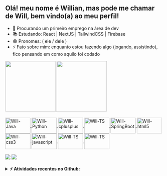 ## Olá! meu nome é Willian, mas pode me chamar de Will, bem vindo(a) ao meu perfil!

- 🔭 Procurando um primeiro emprego na área de dev
- 📚 Estudando: React | NextJS | TailwindCSS | Firebase
- 😄 Pronomes: ( ele / dele )
- ⚡ Fato sobre mim: enquanto estou fazendo algo (jogando, assistindo), fico pensando em como aquilo foi codado

 <div>
  <a href="https://github.com/WillianX47">
  <img height="160em" src="https://github-readme-stats.vercel.app/api?username=WillianX47&show_icons=true&theme=tokyonight&include_all_commits=true&count_private=true"/>
  <img height="160em" src="https://github-readme-stats.vercel.app/api/top-langs/?username=WillianX47&layout=compact&langs_count=7&theme=tokyonight"/>
</div>
  <div style="display: inline_block"> <br>
  <img align="center" alt="Will-Java"height="50" width="80" src="https://cdn.jsdelivr.net/gh/devicons/devicon/icons/java/java-original-wordmark.svg" />
  <img align="center" alt="Will-Python"height="50" width="80" src="https://cdn.jsdelivr.net/gh/devicons/devicon/icons/python/python-original-wordmark.svg" />
  <img align="center" alt="Will-cplusplus"height="50" width="80" src="https://cdn.jsdelivr.net/gh/devicons/devicon/icons/cplusplus/cplusplus-original.svg" />
  <img align="center" alt="Will-TS"height="50" width="80" src="https://cdn.jsdelivr.net/gh/devicons/devicon/icons/mysql/mysql-original-wordmark.svg" />
  <img align="center" alt="Will-SpringBoot"height="50" width="80" src="https://cdn.jsdelivr.net/gh/devicons/devicon/icons/spring/spring-original.svg" />
  <img align="center" alt="Will-html5"height="50" width="80" src="https://cdn.jsdelivr.net/gh/devicons/devicon/icons/html5/html5-original.svg" />
  <img align="center" alt="Will-css3"height="50" width="80" src="https://cdn.jsdelivr.net/gh/devicons/devicon/icons/css3/css3-original.svg" />
  <img align="center" alt="Will-javascript"height="50" width="80" src="https://cdn.jsdelivr.net/gh/devicons/devicon/icons/javascript/javascript-original.svg" />
  <img align="center" alt="Will-TS"height="50" width="80" src="https://cdn.jsdelivr.net/gh/devicons/devicon/icons/typescript/typescript-original.svg" />
  <img align="center" alt="Will-TS"height="50" width="80" src="https://cdn.jsdelivr.net/gh/devicons/devicon/icons/angularjs/angularjs-plain.svg" />
</div>
  
<div> 
  <br>
  <a href = "mailto:willianx47@gmail.com"><img src="https://img.shields.io/badge/Gmail-D14836?style=for-the-badge&logo=gmail&logoColor=white" target="_blank"></a>
  <a href="https://www.linkedin.com/in/souzawill/" target="_blank"><img src="https://img.shields.io/badge/LinkedIn-0077B5?style=for-the-badge&logo=linkedin&logoColor=white" target="_blank"></a> 
</div>
   <br/>
<details>
  <summary><b>⚡ Atividades recentes no Github:</b></summary>
   <a href="https://github.com/WillianX47"><img alt="WillianX47" src="https://activity-graph.herokuapp.com/graph?username=WillianX47&custom_title=WillianX47's%20Contribution%20Graph&theme=react-dark" /></a>
  <br/>
</details>
